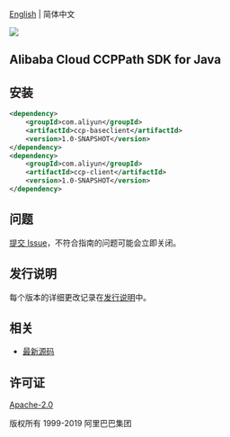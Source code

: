 [English](README.md) | 简体中文

![](https://aliyunsdk-pages.alicdn.com/icons/AlibabaCloud.svg)

## Alibaba Cloud CCPPath SDK for Java

## 安装

```xml
<dependency>
    <groupId>com.aliyun</groupId>
    <artifactId>ccp-baseclient</artifactId>
    <version>1.0-SNAPSHOT</version>
</dependency>
<dependency>
    <groupId>com.aliyun</groupId>
    <artifactId>ccp-client</artifactId>
    <version>1.0-SNAPSHOT</version>
</dependency>
```

## 问题
[提交 Issue](https://github.com/aliyun/aliyun-ccp/issues/new)，不符合指南的问题可能会立即关闭。

## 发行说明
每个版本的详细更改记录在[发行说明](./ChangeLog.txt)中。

## 相关
* [最新源码](https://github.com/aliyun/aliyun-ccp/tree/master/ccppath-sdk/java)

## 许可证
[Apache-2.0](http://www.apache.org/licenses/LICENSE-2.0)

版权所有 1999-2019 阿里巴巴集团

